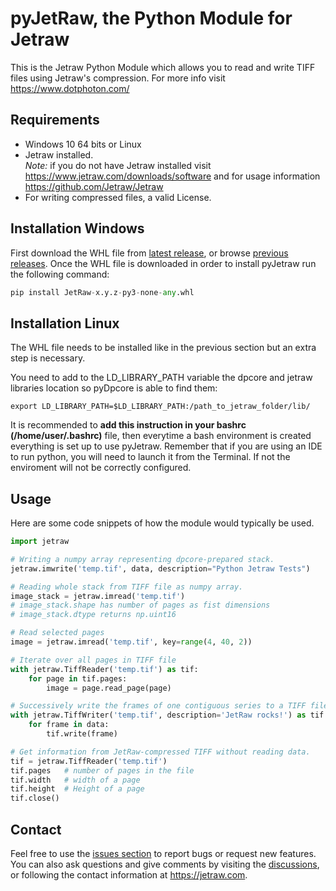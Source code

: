 # pyJetRaw, the Python Module for Jetraw  
This is the Jetraw Python Module which allows you to read and write TIFF files using Jetraw's compression. For more info visit
https://www.dotphoton.com/

## Requirements
- Windows 10 64 bits or Linux
- Jetraw installed.<br/>
*Note:* if you do not have Jetraw installed visit https://www.jetraw.com/downloads/software and for usage information https://github.com/Jetraw/Jetraw
- For writing compressed files, a valid License. 

## Installation Windows
First download the WHL file from [latest release](https://github.com/Jetraw/pyJetraw/releases/download/21.06.23.2/JetRaw-0.9.1-py3-none-any.whl), or browse [previous releases](https://github.com/Jetraw/pyJetraw/releases). 
Once the WHL file is downloaded in order to install pyJetraw run the following command:

```python
pip install JetRaw-x.y.z-py3-none-any.whl
```

## Installation Linux
The WHL file needs to be installed like in the previous section but an extra step is necessary. 

You need to add to the LD_LIBRARY_PATH variable the dpcore and jetraw libraries location so pyDpcore is able to find them:

```
export LD_LIBRARY_PATH=$LD_LIBRARY_PATH:/path_to_jetraw_folder/lib/
```

It is recommended to **add this instruction in your bashrc (/home/user/.bashrc)** file, then everytime a bash environment is created everything is set up to use pyJetraw. Remember that if you are using an IDE to run python, you will need to launch it from the Terminal. If not the enviroment will not be correctly configured.  

## Usage
Here are some code snippets of how the module would typically be used.

```python
import jetraw

# Writing a numpy array representing dpcore-prepared stack.
jetraw.imwrite('temp.tif', data, description="Python Jetraw Tests")

# Reading whole stack from TIFF file as numpy array.
image_stack = jetraw.imread('temp.tif')
# image_stack.shape has number of pages as fist dimensions
# image_stack.dtype returns np.uint16

# Read selected pages
image = jetraw.imread('temp.tif', key=range(4, 40, 2))

# Iterate over all pages in TIFF file
with jetraw.TiffReader('temp.tif') as tif:
    for page in tif.pages:
        image = page.read_page(page)

# Successively write the frames of one contiguous series to a TIFF file
with jetraw.TiffWriter('temp.tif', description='JetRaw rocks!') as tif:
    for frame in data:
        tif.write(frame)

# Get information from JetRaw-compressed TIFF without reading data.
tif = jetraw.TiffReader('temp.tif')
tif.pages   # number of pages in the file
tif.width   # width of a page
tif.height  # Height of a page
tif.close()

```

## Contact
Feel free to use the [issues section](https://github.com/Jetraw/pyJetraw/issues) to report bugs or request new features. You can also ask questions and give comments by visiting the [discussions](https://github.com/Jetraw/pyJetraw/discussions), or following the contact information at https://jetraw.com.


